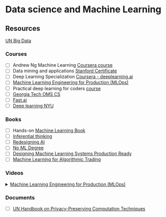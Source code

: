 # Data science and Machine Learning

## Resources

[UN Big Data](https://unstats.un.org/bigdata/index.cshtml)

### Courses

* [ ] Andrew Ng Machine Learning [Coursera course](https://www.coursera.org/learn/machine-learning)
* [ ] Data mining and applications [Stanford Certificate](https://online.stanford.edu/programs/data-mining-and-applications-graduate-certificate)
* [ ] Deep Learning Specialization [Coursera - deeplearning.ai](https://www.coursera.org/specializations/deep-learning?utm\_source=deeplearningai\&utm\_medium=institutions\&utm\_campaign=WebsiteCoursesDLSTopButton)
* [ ] [Machine Learning Engineering for Production (MLOps)](https://www.coursera.org/specializations/machine-learning-engineering-for-production-mlops)
* [ ] Practical deep learning for coders [course](https://course.fast.ai/)
* [ ] [Georgia Tech OMS CS](https://www.cc.gatech.edu/future/masters/mscs/program)
* [ ] [Fast.ai](https://www.fast.ai/)
* [ ] [Deep learning NYU](https://atcold.github.io/NYU-DLSP21/)

### Books

* [ ] Hands-on [Machine Learning Book](https://www.amazon.com/Hands-Machine-Learning-Scikit-Learn-TensorFlow-ebook-dp-B07XGF2G87/dp/B07XGF2G87/ref=mt\_kindle?\_encoding=UTF8\&me=\&qid=)
* [ ] [Inferential thinking](https://www.inferentialthinking.com/chapters/intro.html)
* [ ] [Redesigning AI](https://www.amazon.com/dp/1946511625/)
* [ ] [No ML Degree](https://www.amazon.com/dp/B0B1XFF1F8)
* [ ] [Designing Machine Learning Systems Production Ready](https://www.amazon.com/Designing-Machine-Learning-Systems-Production-Ready/dp/1098107969)
* [ ] [Machine Learning for Algorithmic Trading](https://www.amazon.com/Machine-Learning-Algorithmic-Trading-alternative/dp/1839217715)

### Videos

<details>

<summary><a href="https://www.youtube.com/watch?v=Ta14KpeZJok">Machine Learning Engineering for Production (MLOps)</a></summary>

Models on production need to iterate faster depending on the domain. i.e. Language does not evolve as fast as the stock market.

</details>

### Documents

* [ ] [UN Handbook on Privacy-Preserving Computation Techniques](https://unstats.un.org/bigdata/task-teams/privacy/UN%20Handbook%20for%20Privacy-Preserving%20Techniques.pdf)

